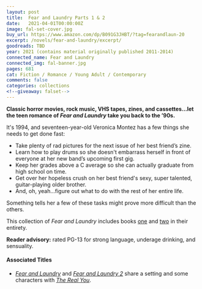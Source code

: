 ```yaml
---
layout: post
title:  Fear and Laundry Parts 1 & 2
date:   2021-04-01T00:00:00Z
image: fal-set-cover.jpg
buy_url: https://www.amazon.com/dp/B091G3JHBT/?tag=fearandlaun-20
excerpt: /novels/fear-and-laundry/excerpt/
goodreads: TBD
year: 2021 (contains material originally published 2011-2014)
connected_name: Fear and Laundry
connected_img: fal-banner.jpg
pages: 681
cat: Fiction / Romance / Young Adult / Contemporary
comments: false
categories: collections
<!--giveaway: falset-->
---
```


**Classic horror movies, rock music, VHS tapes, zines, and cassettes...let the teen romance of *Fear and Laundry* take you back to the ’90s.**

It's 1994, and seventeen-year-old Veronica Montez has a few things she needs to get done fast:

- Take plenty of rad pictures for the next issue of her best friend’s zine.
- Learn how to play drums so she doesn't embarrass herself in front of everyone at her new band’s upcoming first gig.
- Keep her grades above a C average so she can actually graduate from high school on time.
- Get over her hopeless crush on her best friend's sexy, super talented, guitar-playing older brother.
- And, oh, yeah...figure out what to do with the rest of her entire life.

Something tells her a few of these tasks might prove more difficult than the others.

This collection of *Fear and Laundry* includes books [one][fal] and [two][fal2] in their entirety.

**Reader advisory:** rated PG-13 for strong language, underage drinking, and sensuality.

#### Associated Titles

- [*Fear and Laundry*][fal] and [*Fear and Laundry 2*][fal2] share a setting and some characters with [*The Real You*][tru].

[fal]:/novels/fear-and-laundry/
[fal2]:/novels/fear-and-laundry-2/
[tru]:/novels/the-real-you/
